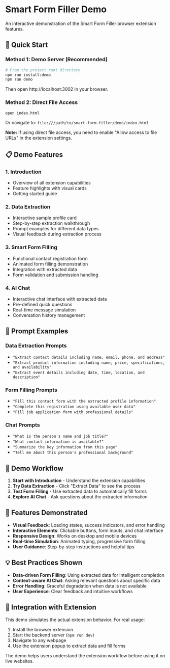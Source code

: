 # Smart Form Filler Demo

An interactive demonstration of the Smart Form Filler browser extension features.

## 🚀 Quick Start

### Method 1: Demo Server (Recommended)
```bash
# From the project root directory
npm run install:demo
npm run demo
```
Then open http://localhost:3002 in your browser.

### Method 2: Direct File Access
```bash
open index.html
```
Or navigate to: `file:///path/to/smart-form-filler/demo/index.html`

**Note:** If using direct file access, you need to enable "Allow access to file URLs" in the extension settings.

## 📋 Demo Features

### 1. Introduction
- Overview of all extension capabilities
- Feature highlights with visual cards
- Getting started guide

### 2. Data Extraction
- Interactive sample profile card
- Step-by-step extraction walkthrough
- Prompt examples for different data types
- Visual feedback during extraction process

### 3. Smart Form Filling
- Functional contact registration form
- Animated form filling demonstration
- Integration with extracted data
- Form validation and submission handling

### 4. AI Chat
- Interactive chat interface with extracted data
- Pre-defined quick questions
- Real-time message simulation
- Conversation history management

## 🎯 Prompt Examples

### Data Extraction Prompts
- `"Extract contact details including name, email, phone, and address"`
- `"Extract product information including name, price, specifications, and availability"`
- `"Extract event details including date, time, location, and description"`

### Form Filling Prompts
- `"Fill this contact form with the extracted profile information"`
- `"Complete this registration using available user data"`
- `"Fill job application form with professional details"`

### Chat Prompts
- `"What is the person's name and job title?"`
- `"What contact information is available?"`
- `"Summarize the key information from this page"`
- `"Tell me about this person's professional background"`

## 🔧 Demo Workflow

1. **Start with Introduction** - Understand the extension capabilities
2. **Try Data Extraction** - Click "Extract Data" to see the process
3. **Test Form Filling** - Use extracted data to automatically fill forms
4. **Explore AI Chat** - Ask questions about the extracted information

## 🎨 Features Demonstrated

- **Visual Feedback**: Loading states, success indicators, and error handling
- **Interactive Elements**: Clickable buttons, form inputs, and chat interface
- **Responsive Design**: Works on desktop and mobile devices
- **Real-time Simulation**: Animated typing, progressive form filling
- **User Guidance**: Step-by-step instructions and helpful tips

## 💡 Best Practices Shown

- **Data-driven Form Filling**: Using extracted data for intelligent completion
- **Context-aware AI Chat**: Asking relevant questions about specific data
- **Error Handling**: Graceful degradation when data is not available
- **User Experience**: Clear feedback and intuitive workflows

## 🔗 Integration with Extension

This demo simulates the actual extension behavior. For real usage:

1. Install the browser extension
2. Start the backend server (`npm run dev`)
3. Navigate to any webpage
4. Use the extension popup to extract data and fill forms

The demo helps users understand the extension workflow before using it on live websites.
